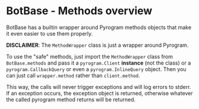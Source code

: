 # BotBase - Methods overview

BotBase has a builtin wrapper around Pyrogram methods objects that make
it even easier to use them properly.

**DISCLAIMER**: The ``MethodWrapper`` class is just a wrapper around Pyrogram. 


To use the "safe" methods, just import the `MethodWrapper` class from `BotBase.methods`
and pass it a `pyrogram.Client` **instance** (not the class) or a `pyrogram.CallbackQuery`
or even a `pyrogram.InlineQuery` object. Then you can just call `wrapper.method` rather than `client.method`.

This way, the calls will never trigger exceptions and will log errors to stderr.
If an exception occurs, the exception object is returned, otherwise whatever
the called pyrogram method returns will be returned.
